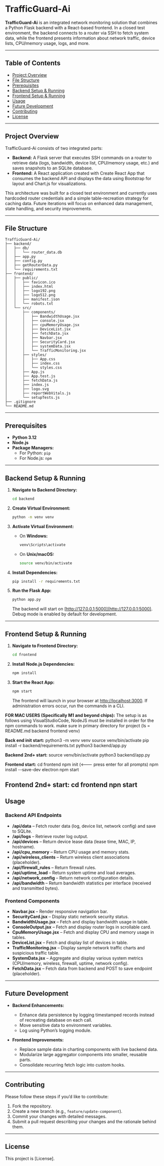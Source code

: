 # TrafficGuard-Ai

**TrafficGuard-Ai** is an integrated network monitoring solution that combines a Python Flask backend with a React-based frontend. 
In a closed test environment, the backend connects to a router via SSH to fetch system data, 
while the frontend presents information about network traffic, device lists, CPU/memory usage, logs, and more.

---

## Table of Contents

- [Project Overview](#project-overview)
- [File Structure](#file-structure)
- [Prerequisites](#prerequisites)
- [Backend Setup & Running](#backend-setup--running)
- [Frontend Setup & Running](#frontend-setup--running)
- [Usage](#usage)
- [Future Development](#future-development)
- [Contributing](#contributing)
- [License](#license)

---

## Project Overview

TrafficGuard-Ai consists of two integrated parts:

- **Backend:** A Flask server that executes SSH commands on a router to retrieve data (logs, bandwidth, device list, CPU/memory usage, etc.) 
and saves snapshots to an SQLite database.
- **Frontend:** A React application created with Create React App that consumes the backend API and displays the data
using Bootstrap for layout and Chart.js for visualizations.

This architecture was built for a closed test environment and currently uses hardcoded router credentials and a simple table-recreation strategy for caching data. 
Future iterations will focus on enhanced data management, state handling, and security improvements.

---

## File Structure

```
TrafficGuard-Ai/
├── backend/
│   ├── db/
│   │   └── router_data.db
│   ├── app.py
│   ├── config.py
│   ├── getRouterData.py
│   └── requirements.txt
├── frontend/
│   ├── public/
│   │   ├── favicon.ico
│   │   ├── index.html
│   │   ├── logo192.png
│   │   ├── logo512.png
│   │   ├── manifest.json
│   │   └── robots.txt
│   └── src/
│       ├── components/
│       │   ├── BandwidthUsage.jsx
│       │   ├── console.jsx
│       │   ├── cpuMemoryUsage.jsx
│       │   ├── DeviceList.jsx
│       │   ├── fetchData.jsx
│       │   ├── Navbar.jsx
│       │   ├── SecurityCard.jsx
│       │   ├── systemData.jsx
│       │   └── TrafficMonitoring.jsx
│       ├── styles/
│       │   ├── App.css
│       │   ├── index.css
│       │   └── styles.css
│       ├── App.js
│       ├── App.test.js
│       ├── fetchData.js
│       ├── index.js
│       ├── logo.svg
│       ├── reportWebVitals.js
│       └── setupTests.js
├── .gitignore
└── README.md
```

---

## Prerequisites

- **Python 3.12**
- **Node.js**
- **Package Managers:**  
  - For Python: `pip`
  - For Node.js: `npm`

---

## Backend Setup & Running

1. **Navigate to Backend Directory:**
   ```bash
   cd backend
   ```

2. **Create Virtual Environment:**
   ```bash
   python -m venv venv
   ```

3. **Activate Virtual Environment:**
   - On **Windows:**
     ```bash
     venv\Scripts\activate
     ```
   - On **Unix/macOS:**
     ```bash
     source venv/bin/activate
     ```

4. **Install Dependencies:**
   ```bash
   pip install -r requirements.txt
   ```

5. **Run the Flask App:**
   ```bash
   python app.py
   ```

   The backend will start on [http://127.0.0.1:5000](http://127.0.0.1:5000). 
   Debug mode is enabled by default for development.

---

## Frontend Setup & Running

1. **Navigate to Frontend Directory:**
   ```bash
   cd frontend
   ```

2. **Install Node.js Dependencies:**
   ```bash
   npm install
   ```

3. **Start the React App:**
   ```bash
   npm start
   ```

   The frontend will launch in your browser at [http://localhost:3000](http://localhost:3000).
   If administration errors occur, run the commands in a CLI.

**FOR MAC USERS (Specifically M1 and beyond chips):**
The setup is as follows using VisualStudioCode, NodeJS must be installed in order for the npm commands to work.
make sure in primary directory for project (ls = README.md       backend         frontend        venv)

**Back end init start:**
python3 -m venv venv
source venv/bin/activate
pip install -r backend/requirements.txt
python3 backend/app.py


**Backend 2nd+ start:**
source venv/bin/activate
python3 backend/app.py


**Frontend start:**
cd frontend
npm init (<--- press enter for all prompts)
npm install --save-dev electron
npm start


**Frontend 2nd+ start:**
cd frontend 
npn start
---

## Usage

### Backend API Endpoints
- **/api/data** – Fetch router data (log, device list, network config) and save to SQLite.
- **/api/logs** – Retrieve router log output.
- **/api/devices** – Return device lease data (lease time, MAC, IP, hostname).
- **/api/cpu_memory** – Return CPU usage and memory stats.
- **/api/wireless_clients** – Return wireless client associations (placeholder).
- **/api/firewall_rules** – Return firewall rules.
- **/api/uptime_load** – Return system uptime and load averages.
- **/api/network_config** – Return network configuration details.
- **/api/bandwidth** – Return bandwidth statistics per interface (received and transmitted bytes).

### Frontend Components
- **Navbar.jsx** – Render responsive navigation bar.
- **SecurityCard.jsx** – Display static network security status.
- **BandwidthUsage.jsx** – Fetch and display bandwidth usage in table.
- **ConsoleOutput.jsx** – Fetch and display router logs in scrollable card.
- **CpuMemoryUsage.jsx** – Fetch and display CPU and memory usage in tables.
- **DeviceList.jsx** – Fetch and display list of devices in table.
- **TrafficMonitoring.jsx** – Display sample network traffic charts and suspicious traffic table.
- **SystemData.jsx** – Aggregate and display various system metrics (CPU/memory, wireless, firewall, uptime, network config).
- **FetchData.jsx** – Fetch data from backend and POST to save endpoint (placeholder).

---

## Future Development

- **Backend Enhancements:**
  - Enhance data persistence by logging timestamped records instead of recreating database on each call.
  - Move sensitive data to environment variables.
  - Log using Python’s logging module.

- **Frontend Improvements:**
  - Replace sample data in charting components with live backend data.
  - Modularize large aggregator components into smaller, reusable parts.
  - Consolidate recurring fetch logic into custom hooks.

---

## Contributing

Please follow these steps if you’d like to contribute:

1. Fork the repository.
2. Create a new branch (e.g., `feature/update-component`).
3. Commit your changes with detailed messages.
4. Submit a pull request describing your changes and the rationale behind them.

---

## License

This project is [License].

